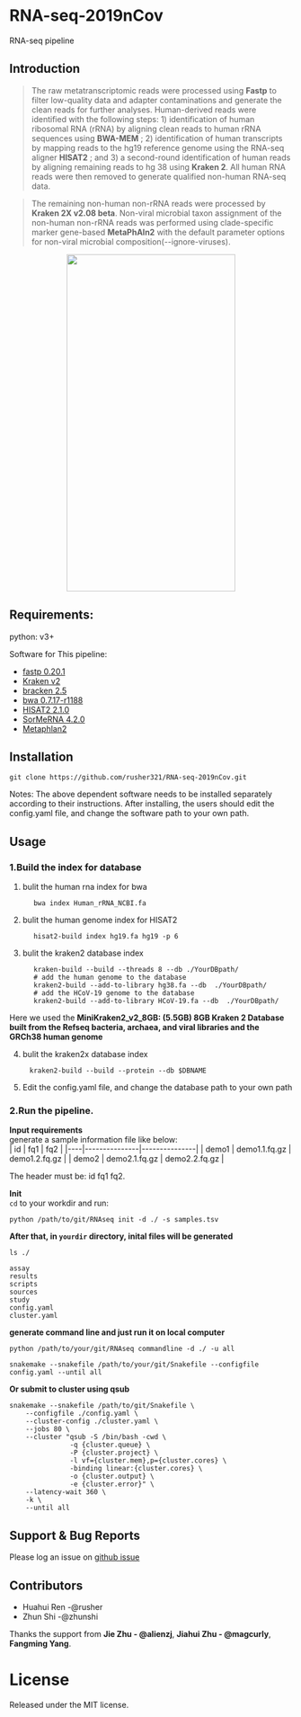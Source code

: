 # RNA-seq-2019nCov
RNA-seq pipeline 

## Introduction
 >The raw metatranscriptomic reads were processed using **Fastp** to filter low-quality data and adapter contaminations and generate the clean reads for further analyses. Human-derived reads were identified with the following steps: 1) identification of human ribosomal RNA (rRNA) by aligning clean reads to human rRNA sequences using **BWA-MEM** ; 2) identification of human transcripts by mapping reads to the hg19 reference genome using the RNA-seq aligner **HISAT2** ; and 3) a second-round identification of human reads by aligning remaining reads to hg 38 using **Kraken 2**. All human RNA reads were then removed to generate qualified non-human RNA-seq data.
 
 >The remaining non-human non-rRNA reads were processed by **Kraken 2X v2.08 beta**. Non-viral microbial taxon assignment of the non-human non-rRNA reads was performed using clade-specific marker gene-based **MetaPhAln2** with the default parameter options for non-viral microbial composition(--ignore-viruses).

<div align=center><img width="300" height="600" src="https://github.com/rusher321/RNA-seq-2019nCov/blob/master/pipeline.png"/></div>
 
## Requirements:

python: v3+   
  
Software for This pipeline:
* [fastp 0.20.1](https://github.com/OpenGene/fastp)
* [Kraken v2](https://ccb.jhu.edu/software/kraken2/index.shtm)
* [bracken 2.5](https://github.com/jenniferlu717/Bracken)
* [bwa 0.7.17-r1188](https://github.com/lh3/bwa)
* [HISAT2 2.1.0](https://ccb.jhu.edu/software/hisat2/index.shtml)
* [SorMeRNA 4.2.0](https://github.com/biocore/sortmerna)
* [Metaphlan2](https://github.com/biobakery/metaphlan)



## Installation
```
git clone https://github.com/rusher321/RNA-seq-2019nCov.git
```
Notes: The above dependent software needs to be installed separately according to their instructions. After installing, the users should edit the config.yaml file, and change the software path to your own path.

## Usage
### 1.Build the index for database
1) bulit the human rna index for bwa
```
      bwa index Human_rRNA_NCBI.fa
```
      
2) bulit the human genome index  for HISAT2
```
      hisat2-build index hg19.fa hg19 -p 6
```
3) bulit the kraken2 database index
```
      kraken-build --build --threads 8 --db ./YourDBpath/
      # add the human genome to the database 
      kraken2-build --add-to-library hg38.fa --db  ./YourDBpath/
      # add the HCoV-19 genome to the database 
      kraken2-build --add-to-library HCoV-19.fa --db  ./YourDBpath/
```
Here we used the **MiniKraken2_v2_8GB: (5.5GB) 8GB Kraken 2 Database built from the Refseq bacteria, archaea, and viral libraries and the GRCh38 human genome**
      
4) bulit the kraken2x database index
```
     kraken2-build --build --protein --db $DBNAME
```
5) Edit the config.yaml file, and change the database path to your own path


### 2.Run the pipeline.
**Input requirements**  
generate a sample information file like below:  
| id | fq1           | fq2           |
|----|---------------|---------------|
| demo1 | demo1.1.fq.gz    | demo1.2.fq.gz    |
| demo2 | demo2.1.fq.gz    | demo2.2.fq.gz    |
  
The header must be: id fq1 fq2.

**Init**  
`cd` to your workdir and run:
```
python /path/to/git/RNAseq init -d ./ -s samples.tsv 
```

**After that, in `yourdir` directory, inital files will be generated**  
```
ls ./
  
assay
results
scripts
sources
study
config.yaml
cluster.yaml
```
**generate command line and just run it on local computer**  
```
python /path/to/your/git/RNAseq commandline -d ./ -u all
```
  
```
snakemake --snakefile /path/to/your/git/Snakefile --configfile config.yaml --until all
```

   
**Or submit to cluster using qsub**  
```
snakemake --snakefile /path/to/git/Snakefile \
    --configfile ./config.yaml \
    --cluster-config ./cluster.yaml \
    --jobs 80 \
    --cluster "qsub -S /bin/bash -cwd \
               -q {cluster.queue} \
               -P {cluster.project} \
               -l vf={cluster.mem},p={cluster.cores} \
               -binding linear:{cluster.cores} \
               -o {cluster.output} \
               -e {cluster.error}" \
    --latency-wait 360 \
    -k \
    --until all
```
       

 
## Support & Bug Reports


Please log an issue on [github issue](https://github.com/rusher321/RNA-seq-2019nCov/issues)

 
## Contributors

- Huahui Ren -@rusher
- Zhun Shi -@zhunshi

Thanks the support from **Jie Zhu - @alienzj**, **Jiahui Zhu - @magcurly**, **Fangming Yang**.

# License

Released under the MIT license.
 
